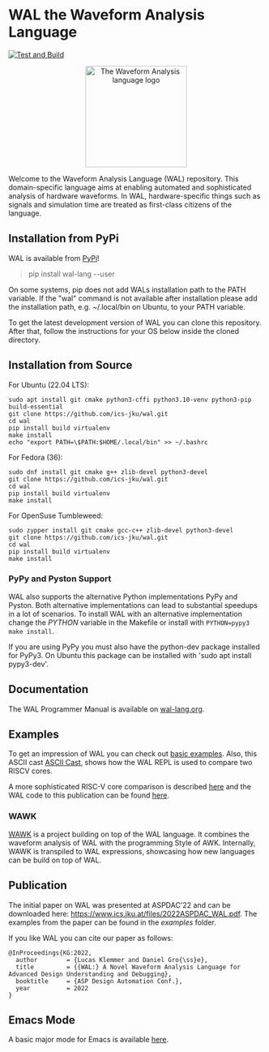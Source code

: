 # WAL the Waveform Analysis Language
[![Test and Build](https://github.com/ics-jku/wal/actions/workflows/python-app.yml/badge.svg)](https://github.com/ics-jku/wal/actions/workflows/python-app.yml)

<p align="center">
  <img src="https://wal-lang.org/static/logo.svg?" alt="The Waveform Analysis language logo" width="200"/>
</p>

Welcome to the Waveform Analysis Language (WAL) repository. This domain-specific language aims at enabling automated and sophisticated analysis of hardware waveforms. In WAL, hardware-specific things such as signals and simulation time are treated as first-class citizens of the language.

## Installation from PyPi
WAL is available from [PyPi](https://pypi.org/project/wal-lang/)!
> pip install wal-lang --user

On some systems, pip does not add WALs installation path to the PATH variable. If the "wal" command is not available after installation please add the installation path, e.g. ~/.local/bin on Ubuntu, to your PATH variable.

To get the latest development version of WAL you can clone this repository.
After that, follow the instructions for your OS below inside the cloned directory.

## Installation from Source
For Ubuntu (22.04 LTS):
```
sudo apt install git cmake python3-cffi python3.10-venv python3-pip build-essential
git clone https://github.com/ics-jku/wal.git
cd wal
pip install build virtualenv
make install
echo "export PATH=\$PATH:$HOME/.local/bin" >> ~/.bashrc
```

For Fedora (36):
```
sudo dnf install git cmake g++ zlib-devel python3-devel
git clone https://github.com/ics-jku/wal.git
cd wal
pip install build virtualenv
make install
```

For OpenSuse Tumbleweed:
```
sudo zypper install git cmake gcc-c++ zlib-devel python3-devel
git clone https://github.com/ics-jku/wal.git
cd wal
pip install build virtualenv
make install
```

### PyPy and Pyston Support
WAL also supports the alternative Python implementations PyPy and Pyston.
Both alternative implementations can lead to substantial speedups in a lot of scenarios.
To install WAL with an alternative implementation change the *PYTHON* variable in the Makefile or install with `PYTHON=pypy3 make install`.

If you are using PyPy you must also have the python-dev package installed for PyPy3.
On Ubuntu this package can be installed with 'sudo apt install pypy3-dev'.

## Documentation
The WAL Programmer Manual is available on [wal-lang.org](https://wal-lang.org/documentation/core).

## Examples
To get an impression of WAL you can check out [basic examples](https://github.com/ics-jku/wal/tree/main/examples/basics).
Also, this ASCII cast [ASCII Cast](https://asciinema.org/a/I8fQknySyaZqNjXAA8Ej7wOoq), shows how the WAL REPL is used to compare two RISCV cores.

A more sophisticated RISC-V core comparison is described [here](https://www.ics.jku.at/files/2022DAC_LBR-Waveform-based-Performance-Analyisis-for-RISC-V.pdf) and the WAL code to this publication can be found [here](https://github.com/LucasKl/dac22-lbr-experiments).

### WAWK
[WAWK](https://github.com/ics-jku/wal/tree/main/wawk) is a project building on top of the WAL language. It combines the waveform analysis of WAL with the programming Style of AWK.
Internally, WAWK is transpiled to WAL expressions, showcasing how new languages can be build on top of WAL.

## Publication
The initial paper on WAL was presented at ASPDAC'22 and can be downloaded here: https://www.ics.jku.at/files/2022ASPDAC_WAL.pdf.
The examples from the paper can be found in the *examples* folder.

If you like WAL you can cite our paper as follows:

```
@InProceedings{KG:2022,
  author        = {Lucas Klemmer and Daniel Gro{\ss}e},
  title         = {{WAL:} A Novel Waveform Analysis Language for Advanced Design Understanding and Debugging},
  booktitle     = {ASP Design Automation Conf.},
  year          = 2022
}

```

## Emacs Mode
A basic major mode for Emacs is available [here](https://github.com/LucasKl/wal-major-mode).
